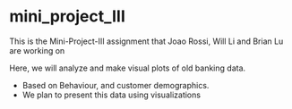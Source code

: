 # mini_project_III
This is the Mini-Project-III assignment that Joao Rossi, Will Li and Brian Lu are working on

Here, we will analyze and make visual plots of old banking data.
  - Based on Behaviour, and customer demographics.
  - We plan to present this data using visualizations

